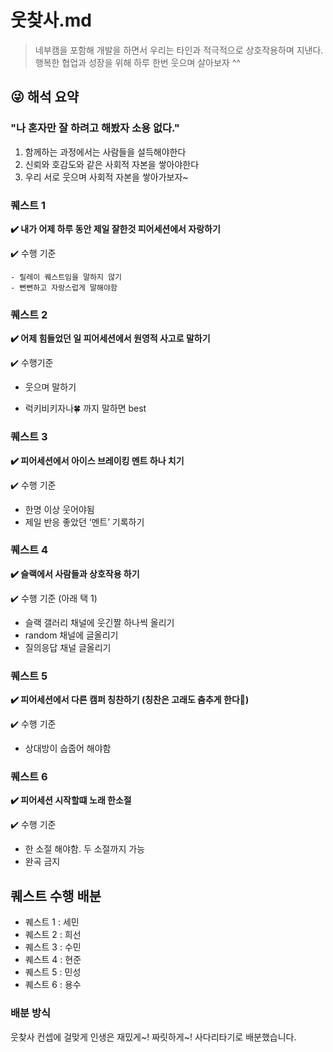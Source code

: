 # 웃찾사.md

> 네부캠을 포함해 개발을 하면서 우리는 타인과 적극적으로 상호작용하며 지낸다. 
> 행복한 협업과 성장을 위해 하루 한번 웃으며 살아보자 ^^



## 😜 해석 요약

### **"나 혼자만 잘 하려고 해봤자 소용 없다."**

1. 함께하는 과정에서는 사람들을 설득해야한다
2. 신뢰와 호감도와 같은 사회적 자본을 쌓아야한다
3. 우리 서로 웃으며 사회적 자본을 쌓아가보자~



### 퀘스트 1

**✔️ 내가 어제 하루 동안 제일 잘한것 피어세션에서 자랑하기**

✔️ 수행 기준

	- 릴레이 퀘스트임을 말하지 않기
	- 뻔뻔하고 자랑스럽게 말해야함



### 퀘스트 2

**✔️ 어제 힘들었던 일 피어세션에서 원영적 사고로 말하기**

✔️ 수행기준

- 웃으며 말하기

- 럭키비키자나🍀 까지 말하면 best



### 퀘스트 3

**✔️ 피어세션에서 아이스 브레이킹 멘트 하나 치기**

✔️ 수행 기준 

- 한명 이상 웃어야됨
- 제일 반응 좋았던 ‘멘트’ 기록하기



### 퀘스트 4

**✔️ 슬랙에서 사람들과 상호작용 하기**

✔️ 수행 기준 (아래 택 1)

- 슬랙 갤러리 채널에 웃긴짤 하나씩 올리기
- random 채널에 글올리기
- 질의응답 채널 글올리기



### 퀘스트 5

**✔️ 피어세션에서 다른 캠퍼 칭찬하기 (칭찬은 고래도 춤추게 한다🐋)**

✔️ 수행 기준

- 상대방이 숩줍어 해야함



### 퀘스트 6

**✔️ 피어세션 시작할떄 노래 한소절**

✔️ 수행 기준

- 한 소절 해야함. 두 소절까지 가능
- 완곡 금지

## 퀘스트 수행 배분
- 퀘스트 1 : 세민
- 퀘스트 2 : 희선
- 퀘스트 3 : 수민
- 퀘스트 4 : 현준
- 퀘스트 5 : 민성
- 퀘스트 6 : 용수

### 배분 방식
웃찾사 컨셉에 걸맞게 인생은 재밌게~! 짜릿하게~! 사다리타기로 배분했습니다.
